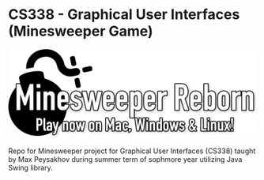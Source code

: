 # CS338 - Graphical User Interfaces (Minesweeper Game)
![alt text](https://github.com/AbirRazzak/cs338-graphical-user-interfaces/blob/master/Logo.png "Logo")

Repo for Minesweeper project for Graphical User Interfaces (CS338) taught by Max Peysakhov during summer term of sophmore year utilizing Java Swing library.
